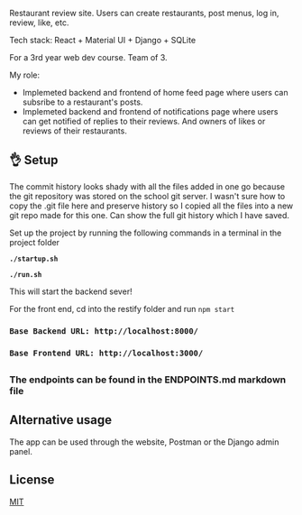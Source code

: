 Restaurant review site. Users can create restaurants, post menus, log in, review, like, etc.

Tech stack: React + Material UI + Django + SQLite

For a 3rd year web dev course. Team of 3.

My role:
- Implemeted backend and frontend of home feed page where users can subsribe to a restaurant's posts. 
- Implemeted backend and frontend of notifications page where users can get notified of replies to their reviews. And owners of likes or reviews of their restaurants. 

## 👌 Setup

The commit history looks shady with all the files added in one go because the git repository was stored on the school git server. I wasn't sure how to copy the .git file here and preserve history so I copied all the files into a new git repo made for this one. Can show the full git history which I have saved.

Set up the project by running the following commands in a terminal in the project folder

 **`./startup.sh`**

**`./run.sh`**

This will start the backend sever!

For the front end, cd into the restify folder and run ``` npm start ```

### ```Base Backend URL: http://localhost:8000/ ```
### ```Base Frontend URL: http://localhost:3000/ ```
##

### The endpoints can be found in the ENDPOINTS.md markdown file

 ## Alternative usage
The app can be used through the website, Postman or the Django admin panel.

## License
[MIT](https://choosealicense.com/licenses/mit/)
